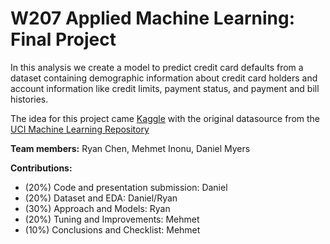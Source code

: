 # W207 Applied Machine Learning: Final Project
In this analysis we create a model to predict credit card defaults from a dataset containing demographic information about credit card holders and account information like credit limits, payment status, and payment and bill histories.

The idea for this project came [Kaggle]([url](https://www.kaggle.com/datasets/uciml/default-of-credit-card-clients-dataset)) with the original datasource from the [UCI Machine Learning Repository]([url](https://archive.ics.uci.edu/dataset/350/default+of+credit+card+clients)https://archive.ics.uci.edu/dataset/350/default+of+credit+card+clients)

**Team members:** Ryan Chen, Mehmet Inonu, Daniel Myers

**Contributions:** 
- (20%) Code and presentation submission: Daniel  
- (20%) Dataset and EDA: Daniel/Ryan 
- (30%) Approach and Models: Ryan
- (20%) Tuning and Improvements: Mehmet 
- (10%) Conclusions and Checklist: Mehmet 
